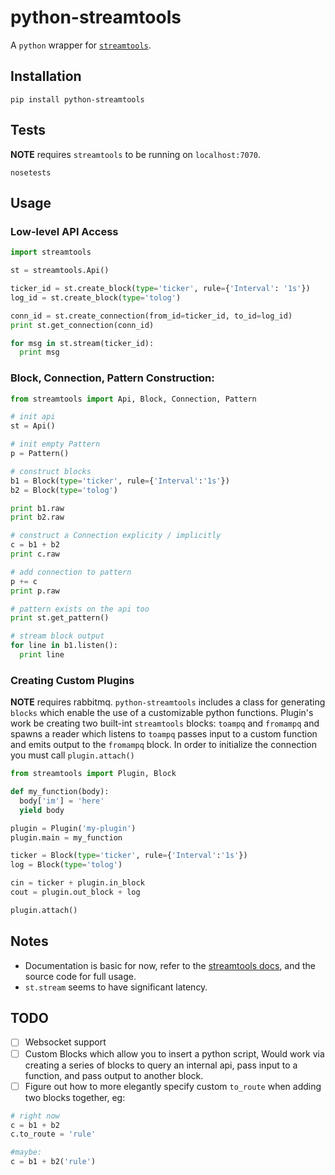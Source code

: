 python-streamtools
==================

A `python` wrapper for [`streamtools`](http://nytlabs.github.io/streamtools).

## Installation
```
pip install python-streamtools
```

## Tests
**NOTE** requires `streamtools` to be running on `localhost:7070`.
```
nosetests
```

## Usage 

### Low-level API Access
```python
import streamtools 

st = streamtools.Api()

ticker_id = st.create_block(type='ticker', rule={'Interval': '1s'})
log_id = st.create_block(type='tolog')

conn_id = st.create_connection(from_id=ticker_id, to_id=log_id)
print st.get_connection(conn_id)

for msg in st.stream(ticker_id):
  print msg
```

### Block, Connection, Pattern Construction:

```python
from streamtools import Api, Block, Connection, Pattern 

# init api
st = Api()

# init empty Pattern
p = Pattern()

# construct blocks
b1 = Block(type='ticker', rule={'Interval':'1s'})
b2 = Block(type='tolog')

print b1.raw
print b2.raw

# construct a Connection explicity / implicitly
c = b1 + b2
print c.raw

# add connection to pattern
p += c
print p.raw

# pattern exists on the api too
print st.get_pattern()

# stream block output
for line in b1.listen():
  print line
```

### Creating Custom Plugins
**NOTE** requires rabbitmq.
`python-streamtools` includes a class for generating `blocks` which enable the use of a customizable python functions.  Plugin's work be creating two built-int `streamtools` blocks: `toampq` and `fromampq` and spawns a reader which listens to `toampq` passes input to a custom function and emits output to the `fromampq` block. In order to initialize the connection you must call `plugin.attach()`
```python
from streamtools import Plugin, Block 

def my_function(body):
  body['im'] = 'here'
  yield body

plugin = Plugin('my-plugin')
plugin.main = my_function 

ticker = Block(type='ticker', rule={'Interval':'1s'})
log = Block(type='tolog')

cin = ticker + plugin.in_block
cout = plugin.out_block + log 

plugin.attach()
```

## Notes
* Documentation is basic for now, refer to the [streamtools docs](http://nytlabs.github.io/streamtools/docs/), and the source code for full usage.
* `st.stream` seems to have significant latency.

## TODO

- [ ] Websocket support
- [ ] Custom Blocks which allow you to insert a python script, Would work via creating a series of blocks to query an internal api, pass input to a function, and pass output to another block.
- [ ] Figure out how to more elegantly specify custom `to_route` when adding two blocks together, eg:

```python
# right now 
c = b1 + b2 
c.to_route = 'rule'

#maybe:
c = b1 + b2('rule')
```
